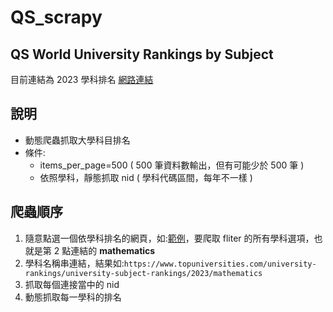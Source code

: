 # QS_scrapy
 
## QS World University Rankings by Subject
目前連結為 2023 學科排名
[網路連結](https://www.topuniversities.com/subject-rankings/2023?qs_qp=topnav "link")

## 說明
 - 動態爬蟲抓取大學科目排名
 - 條件:
   *  items_per_page=500 ( 500 筆資料數輸出，但有可能少於 500 筆 )
   *  依照學科，靜態抓取 nid  ( 學科代碼區間，每年不一樣 )

## 爬蟲順序
 1. 隨意點選一個依學科排名的網頁，如:[範例](https://www.topuniversities.com/university-rankings/university-subject-rankings/2023/mathematics "link")，要爬取 fliter 的所有學科選項，也就是第 2 點連結的 **mathematics**
 2. 學科名稱串連結，結果如:`https://www.topuniversities.com/university-rankings/university-subject-rankings/2023/mathematics`
 3. 抓取每個連接當中的 nid
 4. 動態抓取每一學科的排名 

    
